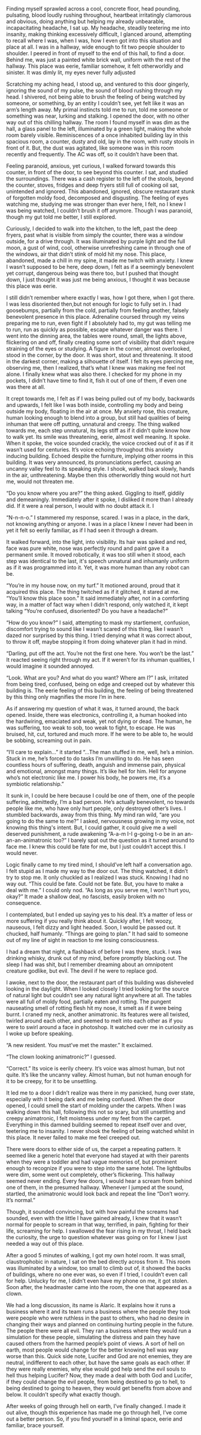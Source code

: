  

Finding myself sprawled across a cool, concrete floor, head pounding, pulsating, blood loudly rushing throughout, heartbeat irritatingly clamorous and obvious, doing anything but helping my already unbearable, incapacitating headache, I sat up. My headache, steadily teetering me into insanity, making thinking excessively difficult, I glanced around, attempting to recall where I was, when I was, how I even got into this situation and place at all. I was in a hallway, wide enough to fit two people shoulder to shoulder. I peered in front of myself to the end of this hall, to find a door. Behind me, was just a painted white brick wall, uniform with the rest of the hallway. This place was eerie, familiar somehow, it felt otherworldly and sinister. It was dimly lit, my eyes never fully adjusted

Scratching my aching head, I stood up, and ventured to this door gingerly, ignoring the sound of my pulse, the sound of blood rushing through my head. I shivered, not being able to brush the feeling of being watched by someone, or something, by an entity I couldn’t see, yet felt like it was an arm’s length away. My primal instincts told me to run, told me someone or something was near, lurking and stalking. I opened the door, with no other way out of this chilling hallway. The room I found myself in was dim as the hall, a glass panel to the left, illuminated by a green light, making the whole room barely visible. Reminiscences of a once inhabited building lay in this spacious room, a counter, dusty and old, lay in the room, with rusty stools in front of it. But, the dust was agitated, like someone was in this room recently and frequently. The AC was off, so it couldn’t have been that. 

Feeling paranoid, anxious, yet curious, I walked forward towards this counter, in front of the door, to see beyond this counter. I sat, and studied the surroundings. There was a cash register to the left of the stools, beyond the counter, stoves, fridges and deep fryers still full of cooking oil sat, unintended and ignored. This abandoned, ignored, obscure restaurant stunk of forgotten moldy food, decomposed and disgusting. The feeling of eyes watching me, studying me was stronger than ever here, I felt, no I knew I was being watched, I couldn’t brush it off anymore. Though I was paranoid, though my gut told me better, I still explored. 

Curiously, I decided to walk into the kitchen, to the left, past the deep fryers, past what is visible from simply the counter, there was a window outside, for a drive through. It was illuminated by purple light and the full moon, a gust of wind, cool, otherwise unrefreshing came in through one of the windows, air that didn’t stink of mold hit my nose. This place, abandoned, made a chill in my spine, it made me twitch with anxiety. I knew I wasn’t supposed to be here, deep down, I felt as if a seemingly benevolent yet corrupt, dangerous being was there too, but I pushed that thought down, I just thought it was just me being anxious, I thought it was because this place was eerie. 

I still didn’t remember where exactly I was, how I got there, when I got there. I was less disoriented then,but not enough for logic to fully set in. I had goosebumps, partially from the cold, partially from feeling another, falsely benevolent presence in this place. Adrenaline coursed through my veins preparing me to run, even fight if I absolutely had to, my gut was telling me to run, run as quickly as possible, escape whatever danger was there. I went into the dinning area, the tables were round, small, the lights above, flickering on and off, finally creating some sort of visibility that didn’t require straining of the eyes or studying. A figure in the corner, almost overlooked, stood in the corner, by the door. It was short, stout and threatening. It stood in the darkest corner, making a silhouette of itself. I felt its eyes piercing me, observing me, then I realized, that’s what I knew was making me feel not alone. I finally knew what was also there. I checked for my phone in my pockets, I didn’t have time to find it, fish it out of one of them, if even one was there at all.

It crept towards me, I felt as if I was being pulled out of my body, backwards and upwards, I felt like I was both inside, controlling my body and being outside my body, floating in the air at once. My anxiety rose, this creature, human looking enough to blend into a group, but still had qualities of being inhuman that were off putting, unnatural and creepy.  The thing walked towards me, each step unnatural, its legs stiff as if it didn’t quite know how to walk yet. Its smile was threatening, eerie, almost well meaning. It spoke. When it spoke, the voice sounded crackly, the voice crocked out of it as if it wasn’t used for centuries. It’s voice echoing throughout this anxiety inducing building. Echoed despite the furniture, implying other rooms in this building. It was very announced, its pronunciations perfect, causing an uncanny valley feel to its speaking style. I shook, walked back slowly, hands in the air, unthreatening. Maybe then this otherworldly thing would not hurt me, would not threaten me.

“Do you know where you are?” the thing asked. Giggling to itself, giddily and demeaningly. Immediately after it spoke, I disliked it more than I already did. If it were a real person, I would with no doubt attack it. I

“N-n-n-o.” I stammered my response, scared. I was in a place, in the dark, not knowing anything or anyone. I was in a place I knew I never had been in yet it felt so eerily familiar, as if I had seen it through a dream.

It walked forward, into the light, into visibility. Its hair was spiked and red, face was pure white, nose was perfectly round and paint gave it a permanent smile. It moved robotically, it was too still when it stood, each step was identical to the last, it's speech unnatural and inhumanly uniform as if it was programmed into it. Yet, it was more human than any robot can be. 

“You’re in my house now, on my turf.” It motioned around, proud that it acquired this place. The thing twitched as if it glitched, it stared at me. “You’ll know this place soon.” It said immediately after, not in a comforting way, in a matter of fact way when I didn’t respond, only watched it, it kept talking “You’re confused, disoriented? Do you have a headache?”

“How do you know?” I said, attempting to mask my startlement, confusion, discomfort  trying to sound like I wasn’t scared of this thing, like I wasn’t dazed nor surprised by this thing. I tried denying what it was correct about, to throw it off, maybe stopping it from doing whatever plan it had in mind.

“Darling, put off the act. You’re not the first one here. You won’t be the last.” It reacted seeing right through my act. If it weren’t for its inhuman qualities, I would imagine it sounded annoyed. 

“Look. What are you? And what do you want? Where am I?” I ask, irritated from being tired, confused, being on edge and creeped out by whatever this building is. The eerie feeling of this building, the feeling of being threatened by this thing only magnifies the more I’m in here. 

As if answering my question of what it was, it turned around, the back opened. Inside, there was electronics, controlling it, a human hooked into the hardwiring, emaciated and weak, yet not dying or dead. The human, he was suffering, too weak to sob, too weak to fight, to escape. He was bruised, hit, cut, tortured and much more. If he were to be able to, he would be sobbing, screaming out in pain.

“I’ll care to explain…” it started “...The man stuffed in me, well, he’s a minion. Stuck in me, he’s forced to do tasks I’m unwilling to do. He has seen countless hours of suffering, death, anguish and immense pain, physical and emotional, amongst many things. It’s like hell for him. Hell for anyone who’s not electronic like me. I power his body, he powers me, it’s a symbiotic relationship.”

It sunk in, I could be here because I could be one of them, one of the people suffering, admittedly, I’m a bad person. He’s actually benevolent, no towards people like me, who have only hurt people, only destroyed other’s lives. I stumbled backwards, away from this thing. My mind ran wild, “are you going to do the same to me?” I asked, nervousness growing in my voice, not knowing this thing's intent. But, I could gather, it could give me a well deserved punishment, a rude awakening “A-a-m I-I g-going t-o be in an an-an-an-animatronic too?” I barely spat out the question as it turned around to face me. I knew this could be fate for me, but I just couldn’t accept this. I would never.

Logic finally came to my tired mind, I should’ve left half a conversation ago. I felt stupid as I made my way to the door out. The thing watched, it didn’t try to stop me. It only chuckled as I realized I was stuck. Knowing I had no way out.  “This could be fate. Could not be fate. But, you have to make a deal with me.” I could only nod. “As long as you serve me, I won’t hurt you, okay?” It made a shallow deal, no fascists, easily broken with no consequence.

I contemplated, but I ended up saying yes to his deal. It’s a matter of less or more suffering if you really think about it. Quickly after, I felt woozy, nauseous, I felt dizzy and light headed. Soon, I would be passed out. It chucked, half humanly. “Things are going to plan.” It had said to someone out of my line of sight in reaction to me losing consciousness.

I had a dream that night, a flashback of before I was there, stuck. I was drinking whisky, drunk out of my mind, before promptly blacking out. The sleep I had was shit, but I remember dreaming about an omnipotent creature godlike, but evil. The devil if he were to replace god.

I awoke, next to the door, the restaurant part of this building was disheveled looking in the daylight. When I looked closely I tried looking for the source of natural light but couldn’t see any natural light anywhere at all. The tables were all full of moldy food, partially eaten and rotting. The pungent nauseating smell of rotting flesh hit my nose, it smelt as if it were being burnt. I craned my neck, another animatronic. Its features were all twisted, twirled around each other, and seemed to melt into each other as if you were to swirl around a face in photoshop. It watched over me in curiosity as I woke up before speaking.

“A new resident. You must’ve met the master.” It exclaimed.

“The clown looking animatronic?” I guessed.

“Correct.” Its voice is eerily cheery. It’s voice was almost human, but not quite. It’s like the uncanny valley. Almost human, but not human enough for it to be creepy, for it to be unsettling.

It led me to a door I didn’t realize was there in my panicked, hung over state, especially with it being dark and me being confused. When the door opened, I could smell the start of molding under the carpets. When I was walking down this hall, following this not so scary, but still unsettling and creepy animatronic, I felt moistness under my feet from the carpet. Everything in this damned building seemed to repeat itself over and over, teetering me to insanity. I never shook the feeling of being watched whilst in this place. It never failed to make me feel creeped out. 

There were doors to either side of us, the carpet a repeating pattern. It seemed like a generic hotel that everyone had stayed at with their parents when they were a toddler and had vague memories of, but prominent enough to recognize if you were to step into the same hotel. The lightbulbs were dim, some went out completely, other’s flickering. This hallway seemed never ending. Every few doors, I would hear a scream from behind one of them, in the presumed hallway. Whenever I jumped at the sound, startled, the animatronic would look back and repeat the line “Don’t worry. It’s normal.” 

Though, it sounded convincing, but with how painful the screams had sounded, even with the little I have gained already, I knew that it wasn’t normal for people to scream in that way, terrified, in pain, fighting for their life, screaming for help. I swallowed the fear rising in my throat, I held back the curiosity, the urge to question whatever was going on for I knew I just needed a way out of this place. 

After a good 5 minutes of walking, I got my own hotel room. It was small, claustrophobic in nature, I sat on the bed directly across from it. This room was illuminated by a window, too small to climb out of, it showed the backs of buildings, where no one ever was, so even if I tried, I couldn’t even call for help. Unlucky for me, I didn’t even have my phone on me, it got stolen. Soon after, the headmaster came into the room, the one that appeared as a clown.

We had a long discussion, its name is Alaric. It explains how it runs a business where it and its team runs a business where the people they took were people who were ruthless in the past to others, who had no desire in changing their ways and planned on continuing hurting people in the future. The people there were all evil. They ran a business where they would run a simulation for these people, simulating the distress and pain they have caused others from the harmed people’s point of views. A sort of hell on earth, most people would change for the better knowing hell was way worse than this. Quick side note, Lucifer and God are not enemies, they are neutral, indifferent to each other, but have the same goals as each other. If they were really enemies, why else would god help send the evil souls to hell thus helping Lucifer? Now, they made a deal with both God and Lucifer, if they could change the evil people, from being destined to go to hell, to being destined to going to heaven, they would get benefits from above and below. It couldn’t specify what exactly though.  

After weeks of going through hell on earth, I’ve finally changed. I made it out alive, though this experience has made me go through hell, I’ve come out a better person. So, if you find yourself in a liminal space, eerie and familiar, brace yourself.